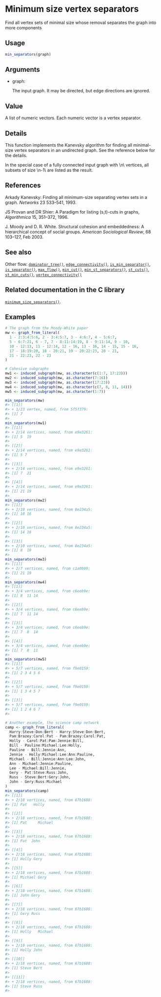# Minimum size vertex separators

Find all vertex sets of minimal size whose removal separates the graph
into more components

## Usage

``` r
min_separators(graph)
```

## Arguments

- graph:

  The input graph. It may be directed, but edge directions are ignored.

## Value

A list of numeric vectors. Each numeric vector is a vertex separator.

## Details

This function implements the Kanevsky algorithm for finding all
minimal-size vertex separators in an undirected graph. See the reference
below for the details.

In the special case of a fully connected input graph with \\n\\
vertices, all subsets of size \\n-1\\ are listed as the result.

## References

Arkady Kanevsky: Finding all minimum-size separating vertex sets in a
graph. *Networks* 23 533–541, 1993.

JS Provan and DR Shier: A Paradigm for listing (s,t)-cuts in graphs,
*Algorithmica* 15, 351–372, 1996.

J. Moody and D. R. White. Structural cohesion and embeddedness: A
hierarchical concept of social groups. *American Sociological Review*,
68 103–127, Feb 2003.

## See also

Other flow:
[`dominator_tree()`](https://r.igraph.org/reference/dominator_tree.md),
[`edge_connectivity()`](https://r.igraph.org/reference/edge_connectivity.md),
[`is_min_separator()`](https://r.igraph.org/reference/is_min_separator.md),
[`is_separator()`](https://r.igraph.org/reference/is_separator.md),
[`max_flow()`](https://r.igraph.org/reference/max_flow.md),
[`min_cut()`](https://r.igraph.org/reference/min_cut.md),
[`min_st_separators()`](https://r.igraph.org/reference/min_st_separators.md),
[`st_cuts()`](https://r.igraph.org/reference/st_cuts.md),
[`st_min_cuts()`](https://r.igraph.org/reference/st_min_cuts.md),
[`vertex_connectivity()`](https://r.igraph.org/reference/vertex_connectivity.md)

## Related documentation in the C library

[`minimum_size_separators()`](https://igraph.org/c/html/latest/igraph-Separators.html#igraph_minimum_size_separators).

## Examples

``` r
# The graph from the Moody-White paper
mw <- graph_from_literal(
  1 - 2:3:4:5:6, 2 - 3:4:5:7, 3 - 4:6:7, 4 - 5:6:7,
  5 - 6:7:21, 6 - 7, 7 - 8:11:14:19, 8 - 9:11:14, 9 - 10,
  10 - 12:13, 11 - 12:14, 12 - 16, 13 - 16, 14 - 15, 15 - 16,
  17 - 18:19:20, 18 - 20:21, 19 - 20:22:23, 20 - 21,
  21 - 22:23, 22 - 23
)

# Cohesive subgraphs
mw1 <- induced_subgraph(mw, as.character(c(1:7, 17:23)))
mw2 <- induced_subgraph(mw, as.character(7:16))
mw3 <- induced_subgraph(mw, as.character(17:23))
mw4 <- induced_subgraph(mw, as.character(c(7, 8, 11, 14)))
mw5 <- induced_subgraph(mw, as.character(1:7))

min_separators(mw)
#> [[1]]
#> + 1/23 vertex, named, from 5f5f379:
#> [1] 7
#> 
min_separators(mw1)
#> [[1]]
#> + 2/14 vertices, named, from e9e3261:
#> [1] 5  19
#> 
#> [[2]]
#> + 2/14 vertices, named, from e9e3261:
#> [1] 5 7
#> 
#> [[3]]
#> + 2/14 vertices, named, from e9e3261:
#> [1] 7  21
#> 
#> [[4]]
#> + 2/14 vertices, named, from e9e3261:
#> [1] 21 19
#> 
min_separators(mw2)
#> [[1]]
#> + 2/10 vertices, named, from 8e234a5:
#> [1] 10 16
#> 
#> [[2]]
#> + 2/10 vertices, named, from 8e234a5:
#> [1] 14 16
#> 
#> [[3]]
#> + 2/10 vertices, named, from 8e234a5:
#> [1] 8  10
#> 
min_separators(mw3)
#> [[1]]
#> + 2/7 vertices, named, from c1a0b99:
#> [1] 21 19
#> 
min_separators(mw4)
#> [[1]]
#> + 3/4 vertices, named, from c6eeb9e:
#> [1] 8  11 14
#> 
#> [[2]]
#> + 3/4 vertices, named, from c6eeb9e:
#> [1] 7  11 14
#> 
#> [[3]]
#> + 3/4 vertices, named, from c6eeb9e:
#> [1] 7  8  14
#> 
#> [[4]]
#> + 3/4 vertices, named, from c6eeb9e:
#> [1] 7  8  11
#> 
min_separators(mw5)
#> [[1]]
#> + 5/7 vertices, named, from f9e0159:
#> [1] 2 3 4 5 6
#> 
#> [[2]]
#> + 5/7 vertices, named, from f9e0159:
#> [1] 1 3 4 5 7
#> 
#> [[3]]
#> + 5/7 vertices, named, from f9e0159:
#> [1] 1 2 4 6 7
#> 

# Another example, the science camp network
camp <- graph_from_literal(
  Harry:Steve:Don:Bert - Harry:Steve:Don:Bert,
  Pam:Brazey:Carol:Pat - Pam:Brazey:Carol:Pat,
  Holly - Carol:Pat:Pam:Jennie:Bill,
  Bill - Pauline:Michael:Lee:Holly,
  Pauline - Bill:Jennie:Ann,
  Jennie - Holly:Michael:Lee:Ann:Pauline,
  Michael - Bill:Jennie:Ann:Lee:John,
  Ann - Michael:Jennie:Pauline,
  Lee - Michael:Bill:Jennie,
  Gery - Pat:Steve:Russ:John,
  Russ - Steve:Bert:Gery:John,
  John - Gery:Russ:Michael
)
min_separators(camp)
#> [[1]]
#> + 2/18 vertices, named, from 67b1688:
#> [1] Pat   Holly
#> 
#> [[2]]
#> + 2/18 vertices, named, from 67b1688:
#> [1] Pat     Michael
#> 
#> [[3]]
#> + 2/18 vertices, named, from 67b1688:
#> [1] Pat  John
#> 
#> [[4]]
#> + 2/18 vertices, named, from 67b1688:
#> [1] Holly Gery 
#> 
#> [[5]]
#> + 2/18 vertices, named, from 67b1688:
#> [1] Michael Gery   
#> 
#> [[6]]
#> + 2/18 vertices, named, from 67b1688:
#> [1] John Gery
#> 
#> [[7]]
#> + 2/18 vertices, named, from 67b1688:
#> [1] Gery Russ
#> 
#> [[8]]
#> + 2/18 vertices, named, from 67b1688:
#> [1] Holly   Michael
#> 
#> [[9]]
#> + 2/18 vertices, named, from 67b1688:
#> [1] Holly John 
#> 
#> [[10]]
#> + 2/18 vertices, named, from 67b1688:
#> [1] Steve Bert 
#> 
#> [[11]]
#> + 2/18 vertices, named, from 67b1688:
#> [1] Steve Russ 
#> 
```
